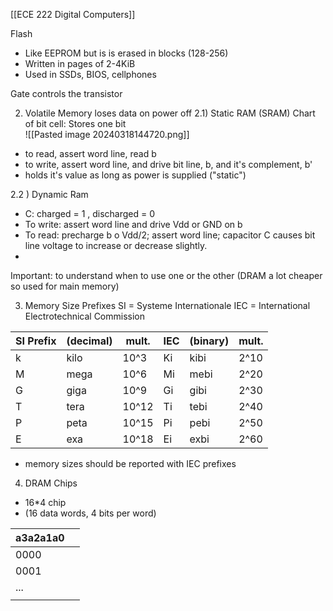 [[ECE 222 Digital Computers]]

Flash
- Like EEPROM but is is erased in blocks (128-256)
- Written in pages of 2-4KiB
- Used in SSDs, BIOS, cellphones

Gate controls the transistor 

2) Volatile Memory
	loses data on power off
2.1) Static RAM (SRAM)
	Chart of bit cell: Stores one bit  
	![[Pasted image 20240318144720.png]]
- to read, assert word line, read b 
- to write, assert word line, and drive bit line, b, and it's complement, b'
- holds it's value as long as power  is supplied ("static")

2.2 ) Dynamic Ram
- C: charged = 1 , discharged = 0 
- To write: assert word line and drive Vdd or GND on b 
- To read: precharge b o Vdd/2; assert word line; capacitor C causes bit line voltage to increase or decrease slightly.
- 
  
  
Important: to understand when to use one or the other (DRAM a lot cheaper so used for main memory)

3) Memory Size Prefixes
SI = Systeme Internationale
IEC = International Electrotechnical Commission

| SI Prefix | (decimal) | mult. | IEC | (binary) | mult. |
| --------- | --------- | ----- | --- | -------- | ----- |
| k         | kilo      | 10^3  | Ki  | kibi     | 2^10  |
| M         | mega      | 10^6  | Mi  | mebi     | 2^20  |
| G         | giga      | 10^9  | Gi  | gibi     | 2^30  |
| T         | tera      | 10^12 | Ti  | tebi     | 2^40  |
| P         | peta      | 10^15 | Pi  | pebi     | 2^50  |
| E         | exa       | 10^18 | Ei  | exbi     | 2^60  |
- memory sizes should be reported with IEC prefixes


4) DRAM Chips
- 16*4 chip 
- (16 data words, 4 bits per word)

| a3a2a1a0 |     |
| -------- | --- |
| 0000     |     |
| 0001     |     |
| ...      |     |
|          |     |
